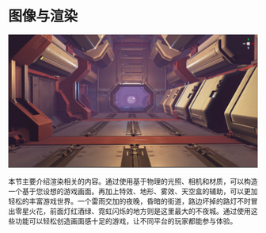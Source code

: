 # 图像与渲染

![renderer](renderer.png)

本节主要介绍渲染相关的内容。通过使用基于物理的光照、相机和材质，可以构造一个基于您设想的游戏画面。再加上特效、地形、雾效、天空盒的辅助，可以更加轻松的丰富游戏世界。一个雷雨交加的夜晚，昏暗的街道，路边坏掉的路灯不时冒出零星火花，前面灯红酒绿、霓虹闪烁的地方则是这里最大的不夜城。通过使用这些功能可以轻松创造画面感十足的游戏，让不同平台的玩家都能参与体验。
